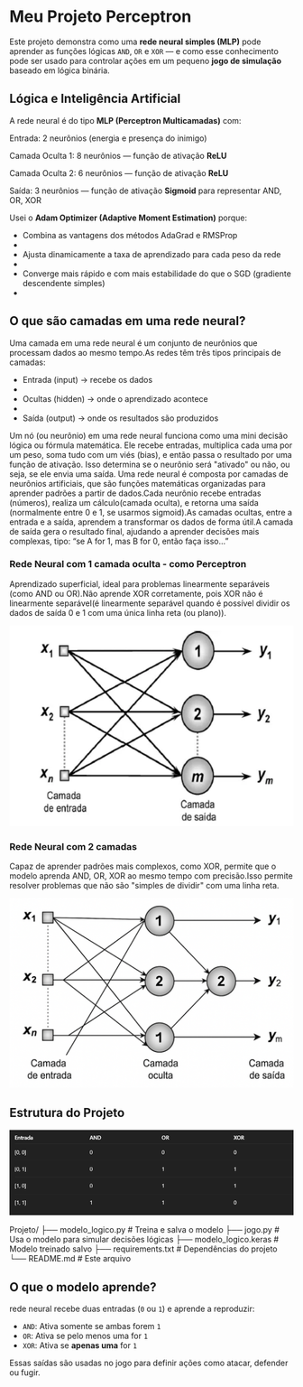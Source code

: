 # Meu Projeto Perceptron 

Este projeto demonstra como uma **rede neural simples (MLP)** pode aprender as funções lógicas `AND`, `OR` e `XOR` — e como esse conhecimento pode ser usado para controlar ações em um pequeno **jogo de simulação** baseado em lógica binária.

## Lógica e Inteligência Artificial

A rede neural é do tipo **MLP (Perceptron Multicamadas)** com:

Entrada: 2 neurônios (energia e presença do inimigo)

Camada Oculta 1: 8 neurônios — função de ativação **ReLU**

Camada Oculta 2: 6 neurônios — função de ativação **ReLU**

Saída: 3 neurônios — função de ativação **Sigmoid** para representar AND, OR, XOR

Usei o **Adam Optimizer (Adaptive Moment Estimation)** porque:

- Combina as vantagens dos métodos AdaGrad e RMSProp
- 
- Ajusta dinamicamente a taxa de aprendizado para cada peso da rede
- 
- Converge mais rápido e com mais estabilidade do que o SGD (gradiente descendente simples)
- 

## O que são camadas em uma rede neural?

Uma camada em uma rede neural é um conjunto de neurônios que processam dados ao mesmo tempo.As redes têm três tipos principais de camadas:

- Entrada (input) → recebe os dados
- 
- Ocultas (hidden) → onde o aprendizado acontece
- 
- Saída (output) → onde os resultados são produzidos

Um nó (ou neurônio) em uma rede neural funciona como uma mini decisão lógica ou fórmula matemática. Ele recebe entradas, multiplica cada uma por um peso, soma tudo com um viés (bias), e então passa o resultado por uma função de ativação. Isso determina se o neurônio será "ativado" ou não, ou seja, se ele envia uma saída. Uma rede neural é composta por camadas de neurônios artificiais, que são funções matemáticas organizadas para aprender padrões a partir de dados.Cada neurônio recebe entradas (números), realiza um cálculo(camada oculta), e retorna uma saída (normalmente entre 0 e 1, se usarmos sigmoid).As camadas ocultas, entre a entrada e a saída, aprendem a transformar os dados de forma útil.A camada de saída gera o resultado final, ajudando a aprender decisões mais complexas, tipo: “se A for 1, mas B for 0, então faça isso...”

### Rede Neural com 1 camada oculta - como Perceptron

Aprendizado superficial, ideal para problemas linearmente separáveis (como AND ou OR).Não aprende XOR corretamente, pois XOR não é linearmente separável(é linearmente separável quando é possível dividir os dados de saída 0 e 1 com uma única linha reta (ou plano)).

![Uma Camada](imgs/uma_camada.png)

### Rede Neural com 2 camadas

Capaz de aprender padrões mais complexos, como XOR, permite que o modelo aprenda AND, OR, XOR ao mesmo tempo com precisão.Isso permite resolver problemas que não são "simples de dividir" com uma linha reta.

![Uma Camada](imgs/duas_camada.png)


## Estrutura do Projeto

![Funções Lógicas](imgs/and,or,xor.png)

Projeto/
├── modelo_logico.py # Treina e salva o modelo
├── jogo.py # Usa o modelo para simular decisões lógicas
├── modelo_logico.keras # Modelo treinado salvo
├── requirements.txt # Dependências do projeto
└── README.md # Este arquivo

## O que o modelo aprende?

 rede neural recebe duas entradas (`0` ou `1`) e aprende a reproduzir:

- `AND`: Ativa somente se ambas forem `1`
- `OR`: Ativa se pelo menos uma for `1`
- `XOR`: Ativa se **apenas uma** for `1`

Essas saídas são usadas no jogo para definir ações como atacar, defender ou fugir.
